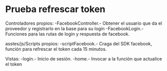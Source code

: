 # Prueba refrescar token

Controladores propios:
  -FacebookController.- Obtener el usuario que da el proveedor y registrarlo en la base para su login
  -FacebookLogin.- Funciones para las rutas de login y respuesta de facebook.

asstes/js/Scripts propios:
  -scriptFacebook.- Craga del SDK facebook, función para refrescar el token cada 15 minutos.
  
Vistas:
  -login.- Inicio de sesión.
  -home.- Invocar a la función que actualice el token
